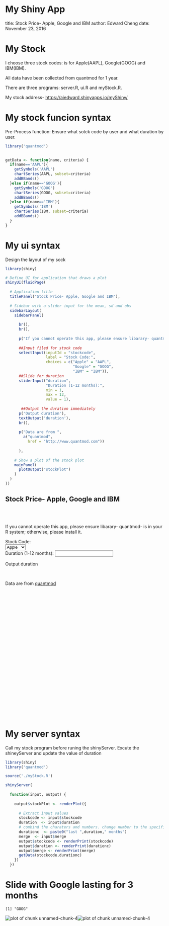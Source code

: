 My Shiny App 
========================================================
title: Stock Price- Apple, Google and IBM
author: Edward Cheng
date: November 23, 2016


My Stock 
========================================================
I choose three stock codes:  is for Apple(AAPL), Google(GOOG) and IBM(IBM). 

All data have been collected from quantmod for 1 year. 

There are three programs: server.R, ui.R and myStock.R.

My stock address- https://aiedward.shinyapps.io/myShiny/

My stock funcion syntax
========================================================
Pre-Process function: 
Ensure what sotck code by user and what duration by user. 

```r
library('quantmod')

 
getData <- function(name, criteria) {
  if(name=='AAPL'){
    getSymbols('AAPL')
    chartSeries(AAPL, subset=criteria)
    addBBands()
  }else if(name=='GOOG'){
    getSymbols('GOOG')
    chartSeries(GOOG, subset=criteria)
    addBBands()
  }else if(name=='IBM'){
    getSymbols('IBM')
    chartSeries(IBM, subset=criteria)
    addBBands()
  }
}
```


My ui syntax
========================================================
Design the layout of my sock 

```r
library(shiny)

# Define UI for application that draws a plot
shinyUI(fluidPage(
  
  # Application title
  titlePanel("Stock Price- Apple, Google and IBM"),
  
  # Sidebar with a slider input for the mean, sd and obs
  sidebarLayout(
    sidebarPanel(
      
      br(),
      br(),
      
      p("If you cannot operate this app, please ensure libarary- quantmod- is in your R system; otherwise, please install it. "),
      
      ##Input filed for stock code
      selectInput(inputId = "stockcode",
                  label = "Stock Code:",
                  choices = c("Apple" = "AAPL", 
                              "Google" = "GOOG", 
                              "IBM" = "IBM")),
      ##Slide for duration
      sliderInput("duration",
                  "Duration (1-12 months):",
                  min = 1,
                  max = 12,
                  value = 1),
      
       ##Output the duration immediately
      p('Output duration'),
      textOutput('duration'),
      br(),
      
      p("Data are from ",
        a("quantmod", 
          href = "http://www.quantmod.com"))
      
      ),
    
    # Show a plot of the stock plot
    mainPanel(
      plotOutput("stockPlot")
    )
  )
))
```

<!--html_preserve--><div class="container-fluid">
<h2>Stock Price- Apple, Google and IBM</h2>
<div class="row">
<div class="col-sm-4">
<form class="well">
<br/>
<br/>
<p>If you cannot operate this app, please ensure libarary- quantmod- is in your R system; otherwise, please install it. </p>
<div class="form-group shiny-input-container">
<label class="control-label" for="stockcode">Stock Code:</label>
<div>
<select id="stockcode"><option value="AAPL" selected>Apple</option>
<option value="GOOG">Google</option>
<option value="IBM">IBM</option></select>
<script type="application/json" data-for="stockcode" data-nonempty="">{}</script>
</div>
</div>
<div class="form-group shiny-input-container">
<label class="control-label" for="duration">Duration (1-12 months):</label>
<input class="js-range-slider" id="duration" data-min="1" data-max="12" data-from="1" data-step="1" data-grid="true" data-grid-num="5.5" data-grid-snap="false" data-keyboard="true" data-keyboard-step="9.09090909090909" data-drag-interval="true" data-data-type="number" data-prettify-separator=","/>
</div>
<p>Output duration</p>
<div id="duration" class="shiny-text-output"></div>
<br/>
<p>
Data are from 
<a href="http://www.quantmod.com">quantmod</a>
</p>
</form>
</div>
<div class="col-sm-8">
<div id="stockPlot" class="shiny-plot-output" style="width: 100% ; height: 400px"></div>
</div>
</div>
</div><!--/html_preserve-->


My server syntax
========================================================
Call my stock program before runing the shinyServer. Excute the shineyServer and update the value of duration

```r
library(shiny)
library('quantmod')

source('./myStock.R')

shinyServer(
  
  function(input, output) {
        
    output$stockPlot <- renderPlot({
      
      # Extract input values
      stockcode <- input$stockcode
      duration  <- input$duration
      # combind the charaters and numbers. change number to the specific text
      durationc  <- paste0("last ",duration," months")
      merge  <- input$merge
      output$stockcode <- renderPrint(stockcode)
      output$duration <- renderPrint(durationc)
      output$merge <- renderPrint(merge)
      getData(stockcode,durationc)
    })
  })
```


Slide with Google lasting for 3 months
========================================================


```
[1] "GOOG"
```

![plot of chunk unnamed-chunk-4](myPresentation-figure/unnamed-chunk-4-1.png)![plot of chunk unnamed-chunk-4](myPresentation-figure/unnamed-chunk-4-2.png)
